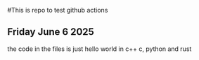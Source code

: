 #This is repo to test github actions
## Friday June 6 2025
the code in the files is just hello world in c++ c, python and rust
